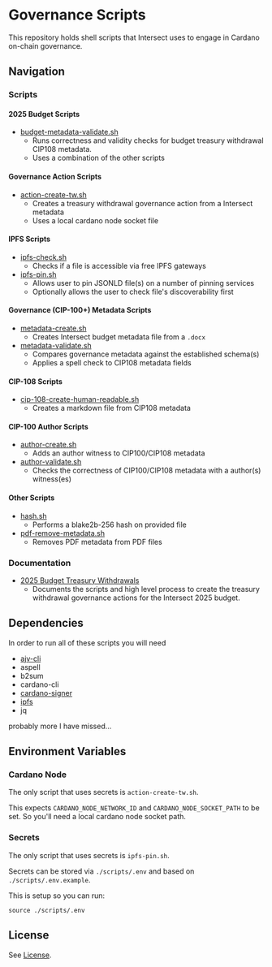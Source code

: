 # Governance Scripts

This repository holds shell scripts that Intersect uses to engage in Cardano on-chain governance.

## Navigation

### Scripts

#### 2025 Budget Scripts

- [budget-metadata-validate.sh](./scripts/budget-metadata-validate.sh) 
  - Runs correctness and validity checks for budget treasury withdrawal CIP108 metadata.
  - Uses a combination of the other scripts

#### Governance Action Scripts

- [action-create-tw.sh](./scripts/action-create-tw.sh)
  - Creates a treasury withdrawal governance action from a Intersect metadata
  - Uses a local cardano node socket file

#### IPFS Scripts

- [ipfs-check.sh](./scripts/ipfs-check.sh)
  - Checks if a file is accessible via free IPFS gateways
- [ipfs-pin.sh](./scripts/ipfs-pin.sh)
  - Allows user to pin JSONLD file(s) on a number of pinning services
  - Optionally allows the user to check file's discoverability first

#### Governance (CIP-100+) Metadata Scripts

- [metadata-create.sh](./scripts/metadata-create.sh)
  - Creates Intersect budget metadata file from a `.docx`
- [metadata-validate.sh](./scripts/metadata-validate.sh)
  - Compares governance metadata against the established schema(s)
  - Applies a spell check to CIP108 metadata fields

#### CIP-108 Scripts

- [cip-108-create-human-readable.sh](./scripts/cip-108-create-human-readable.sh)
  - Creates a markdown file from CIP108 metadata

#### CIP-100 Author Scripts

- [author-create.sh](./scripts/author-create.sh)
  - Adds an author witness to CIP100/CIP108 metadata
- [author-validate.sh](./scripts/author-validate.sh)
  - Checks the correctness of CIP100/CIP108 metadata with a author(s) witness(es)

#### Other Scripts

- [hash.sh](./scripts/hash.sh)
  - Performs a blake2b-256 hash on provided file
- [pdf-remove-metadata.sh](./scripts/pdf-remove-metadata.sh)
  - Removes PDF metadata from PDF files

### Documentation

- [2025 Budget Treasury Withdrawals](./docs/2025-budget-withdrawals.md)
  - Documents the scripts and high level process to create the treasury withdrawal governance actions for the Intersect 2025 budget.

## Dependencies

In order to run all of these scripts you will need

- [ajv-cli](https://www.npmjs.com/package/ajv-cli)
- aspell
- b2sum
- cardano-cli
- [cardano-signer](https://github.com/gitmachtl/cardano-signer)
- [ipfs](https://docs.ipfs.eth.link/install/command-line/)
- jq

probably more I have missed...

## Environment Variables

### Cardano Node

The only script that uses secrets is `action-create-tw.sh`.

This expects `CARDANO_NODE_NETWORK_ID` and `CARDANO_NODE_SOCKET_PATH` to be set.
So you'll need a local cardano node socket path.

### Secrets

The only script that uses secrets is `ipfs-pin.sh`.

Secrets can be stored via `./scripts/.env` and based on `./scripts/.env.example`.

This is setup so you can run:

```shell
source ./scripts/.env
```

## License

See [License](./LICENSE).
